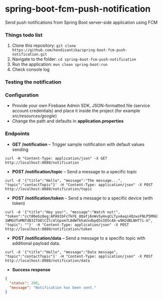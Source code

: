 # spring-boot-fcm-push-notification

Send push notifications from Spring Boot server-side application using FCM

### Things todo list

1. Clone this repository: `git clone https://github.com/hendisantika/spring-boot-fcm-push-notification.git`
2. Navigate to the folder: `cd spring-boot-fcm-push-notification`
3. Run the application: `mvn clean spring-boot:run`
4. Check console log

### Testing the notification

### Configuration

+ Provide your own Firebase Admin SDK, JSON-formatted file (service account credentials) and place it inside the
  project (for example _src/resources/google_)
+ Change the path and defaults in **application.properties**

### Endpoints

+ **GET /notification** – Trigger sample notification with default values sending

```shell
curl -H "Content-Type: application/json" -X GET http://localhost:8080/notification
```

+ **POST /notification/topic** – Send a message to a specific topic

```shell
curl -d '{"title":"Hello", "message":"The message...", "topic":"contactTopic"}' -H "Content-Type: application/json" -X POST http://localhost:8080/notification/topic
```

+ **POST /notification/token** – Send a message to a specific device (with token)

```shell
curl -d '{"title":"Hey you!", "message":"Watch out!", "token":"cct00ebz8eg:APA91bFcTkFE_0Qafj6nWv5yHxqCLTyxAaqi4QzwsFNLP5M9G78X8Z5UMZTW004q1PUux63Ut-1WMGVToMNTdB3ZfO8lCZlc4lGpxm7LBdWfkhaUxdbpQ5xIO5cAb-w9H2dBLNHT7i-U", "topic": ""}' -H "Content-Type: application/json" -X POST http://localhost:8080/notification/token
```

+ **POST /notification/data** – Send a message to a specific topic with additional payload data.

```shell
curl -d '{"title":"Hello", "message":"Data message", "topic":"contactTopic"}' -H "Content-Type: application/json" -X POST http://localhost:8080/notification/data
```

+ **Success response**

```json
{
  "status": 200,
  "message": "Notification has been sent."
}
```
